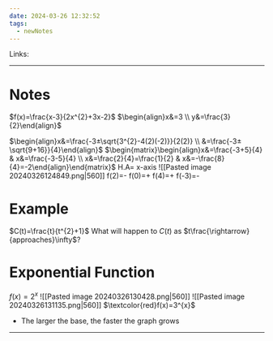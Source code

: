 ```yaml
---
date: 2024-03-26 12:32:52
tags:
  - newNotes
---
```


Links: 

---
# Notes
$f(x)=\frac{x-3}{2x^{2}+3x-2}$
$\begin{align}x&=3 \\ y&=\frac{3}{2}\end{align}$

$\begin{align}x&=\frac{-3±\sqrt{3^{2}-4(2)(-2)}}{2(2)} \\ &=\frac{-3±\sqrt{9+16}}{4}\end{align}$
$\begin{matrix}\begin{align}x&=\frac{-3+5}{4} & x&=\frac{-3-5}{4}  \\ x&=\frac{2}{4}=\frac{1}{2} & x&=-\frac{8}{4}=-2\end{align}\end{matrix}$
H.A= x-axis
![[Pasted image 20240326124849.png|560]]
f(2)=-
f(0)=+
f(4)=+
f(-3)=-

# Example
$C(t)=\frac{t}{t^{2}+1}$
What will happen to $C(t)$ as $t\frac{\rightarrow}{approaches}\infty$?

# Exponential Function
$f(x)=2^{x}$
![[Pasted image 20240326130428.png|560]]
![[Pasted image 20240326131135.png|560]]
$\textcolor{red}f(x)=3^{x}$
- The larger the base, the faster the graph grows

---
